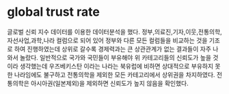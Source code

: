 # global trust rate
글로벌 신뢰 지수 데이터를 이용한 데이터분석을 했다. 정부,의료진,기자,이웃,전통의학,자선사업,과학,나라 컬럼으로 되어 있어 
정부와 다른 모든 컬럼들을 비교하는 것을 기조로 하여 진행하였는데 상위로 갈수록 경제력과는 큰 상관관계가 없는 결과들이 자주 나와서 놀랐다. 일반적으로
국가와 국민들이 부유해야 위 카테고리들의 신뢰도가 높을 것이라 생각했는데 우즈베키스탄 이라는 나라는 북유럽에 비하면 상대적으로 부유하지 못한 나라임에도 불구하고 
전통의학을 제외한 모든 카테고리에서 상위권을 차지하였다. 전통의학은 아시아권(일본제외)을 제외하면 신뢰도가 높지 않음을 확인했다. 
